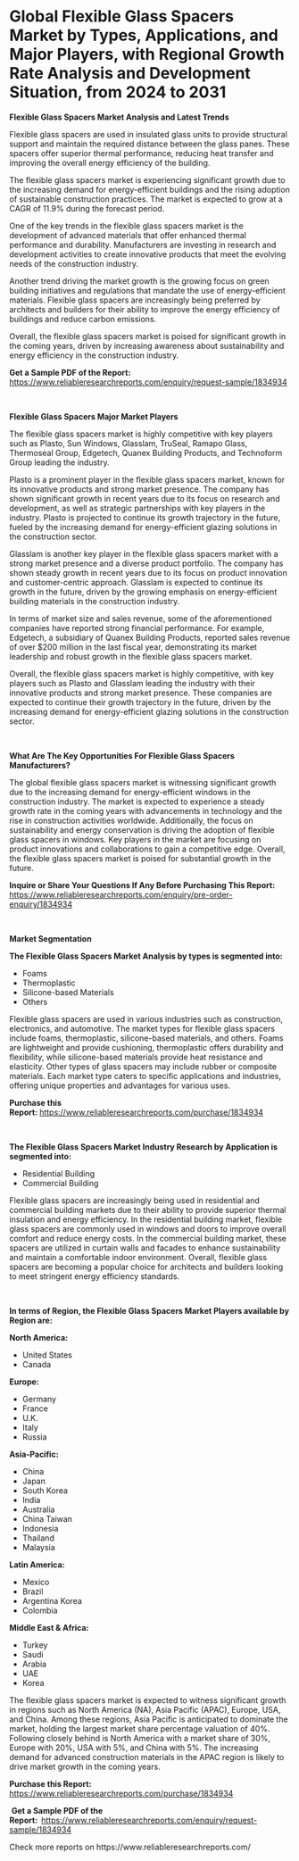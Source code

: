 <p><h1>Global Flexible Glass Spacers Market by Types, Applications, and Major Players, with Regional Growth Rate Analysis and Development Situation, from 2024 to 2031</h1></p><p><strong>Flexible Glass Spacers Market Analysis and Latest Trends</strong></p>
<p><p>Flexible glass spacers are used in insulated glass units to provide structural support and maintain the required distance between the glass panes. These spacers offer superior thermal performance, reducing heat transfer and improving the overall energy efficiency of the building.</p><p>The flexible glass spacers market is experiencing significant growth due to the increasing demand for energy-efficient buildings and the rising adoption of sustainable construction practices. The market is expected to grow at a CAGR of 11.9% during the forecast period.</p><p>One of the key trends in the flexible glass spacers market is the development of advanced materials that offer enhanced thermal performance and durability. Manufacturers are investing in research and development activities to create innovative products that meet the evolving needs of the construction industry.</p><p>Another trend driving the market growth is the growing focus on green building initiatives and regulations that mandate the use of energy-efficient materials. Flexible glass spacers are increasingly being preferred by architects and builders for their ability to improve the energy efficiency of buildings and reduce carbon emissions.</p><p>Overall, the flexible glass spacers market is poised for significant growth in the coming years, driven by increasing awareness about sustainability and energy efficiency in the construction industry.</p></p>
<p><strong>Get a Sample PDF of the Report:&nbsp;</strong> <a href="https://www.reliableresearchreports.com/enquiry/request-sample/1834934">https://www.reliableresearchreports.com/enquiry/request-sample/1834934</a></p>
<p>&nbsp;</p>
<p><strong>Flexible Glass Spacers Major Market Players</strong></p>
<p><p>The flexible glass spacers market is highly competitive with key players such as Plasto, Sun Windows, Glasslam, TruSeal, Ramapo Glass, Thermoseal Group, Edgetech, Quanex Building Products, and Technoform Group leading the industry.</p><p>Plasto is a prominent player in the flexible glass spacers market, known for its innovative products and strong market presence. The company has shown significant growth in recent years due to its focus on research and development, as well as strategic partnerships with key players in the industry. Plasto is projected to continue its growth trajectory in the future, fueled by the increasing demand for energy-efficient glazing solutions in the construction sector.</p><p>Glasslam is another key player in the flexible glass spacers market with a strong market presence and a diverse product portfolio. The company has shown steady growth in recent years due to its focus on product innovation and customer-centric approach. Glasslam is expected to continue its growth in the future, driven by the growing emphasis on energy-efficient building materials in the construction industry.</p><p>In terms of market size and sales revenue, some of the aforementioned companies have reported strong financial performance. For example, Edgetech, a subsidiary of Quanex Building Products, reported sales revenue of over $200 million in the last fiscal year, demonstrating its market leadership and robust growth in the flexible glass spacers market.</p><p>Overall, the flexible glass spacers market is highly competitive, with key players such as Plasto and Glasslam leading the industry with their innovative products and strong market presence. These companies are expected to continue their growth trajectory in the future, driven by the increasing demand for energy-efficient glazing solutions in the construction sector.</p></p>
<p>&nbsp;</p>
<p><strong>What Are The Key Opportunities For Flexible Glass Spacers Manufacturers?</strong></p>
<p><p>The global flexible glass spacers market is witnessing significant growth due to the increasing demand for energy-efficient windows in the construction industry. The market is expected to experience a steady growth rate in the coming years with advancements in technology and the rise in construction activities worldwide. Additionally, the focus on sustainability and energy conservation is driving the adoption of flexible glass spacers in windows. Key players in the market are focusing on product innovations and collaborations to gain a competitive edge. Overall, the flexible glass spacers market is poised for substantial growth in the future.</p></p>
<p><strong>Inquire or Share Your Questions If Any Before Purchasing This Report:</strong> <a href="https://www.reliableresearchreports.com/enquiry/pre-order-enquiry/1834934">https://www.reliableresearchreports.com/enquiry/pre-order-enquiry/1834934</a></p>
<p>&nbsp;</p>
<p><strong>Market Segmentation</strong></p>
<p><strong>The Flexible Glass Spacers Market Analysis by types is segmented into:</strong></p>
<p><ul><li>Foams</li><li>Thermoplastic</li><li>Silicone-based Materials</li><li>Others</li></ul></p>
<p><p>Flexible glass spacers are used in various industries such as construction, electronics, and automotive. The market types for flexible glass spacers include foams, thermoplastic, silicone-based materials, and others. Foams are lightweight and provide cushioning, thermoplastic offers durability and flexibility, while silicone-based materials provide heat resistance and elasticity. Other types of glass spacers may include rubber or composite materials. Each market type caters to specific applications and industries, offering unique properties and advantages for various uses.</p></p>
<p><strong>Purchase this Report:&nbsp;</strong><a href="https://www.reliableresearchreports.com/purchase/1834934">https://www.reliableresearchreports.com/purchase/1834934</a></p>
<p>&nbsp;</p>
<p><strong>The Flexible Glass Spacers Market Industry Research by Application is segmented into:</strong></p>
<p><ul><li>Residential Building</li><li>Commercial Building</li></ul></p>
<p><p>Flexible glass spacers are increasingly being used in residential and commercial building markets due to their ability to provide superior thermal insulation and energy efficiency. In the residential building market, flexible glass spacers are commonly used in windows and doors to improve overall comfort and reduce energy costs. In the commercial building market, these spacers are utilized in curtain walls and facades to enhance sustainability and maintain a comfortable indoor environment. Overall, flexible glass spacers are becoming a popular choice for architects and builders looking to meet stringent energy efficiency standards.</p></p>
<p>&nbsp;</p>
<p><strong>In terms of Region, the Flexible Glass Spacers Market Players available by Region are:</strong></p>
<p>
    <p> <strong> North America: </strong>
        <ul>
            <li>United States</li>
            <li>Canada</li>
        </ul>
        </p> 
    <p> <strong> Europe: </strong>
        <ul>
            <li>Germany</li>
            <li>France</li>
            <li>U.K.</li>
            <li>Italy</li>
            <li>Russia</li>
        </ul>
        </p> 
    <p> <strong> Asia-Pacific: </strong>
        <ul>
            <li>China</li>
            <li>Japan</li>
            <li>South Korea</li>
            <li>India</li>
            <li>Australia</li>
            <li>China Taiwan</li>
            <li>Indonesia</li>
            <li>Thailand</li>
            <li>Malaysia</li>
        </ul>
        </p> 
    <p> <strong> Latin America: </strong>
        <ul>
            <li>Mexico</li>
            <li>Brazil</li>
            <li>Argentina Korea</li>
            <li>Colombia</li>
        </ul>
        </p> 
    <p> <strong> Middle East & Africa: </strong>
        <ul>
            <li>Turkey</li>
            <li>Saudi</li>
            <li>Arabia</li>
            <li>UAE</li>
            <li>Korea</li>
        </ul>
    </p>
    </p>
<p><p>The flexible glass spacers market is expected to witness significant growth in regions such as North America (NA), Asia Pacific (APAC), Europe, USA, and China. Among these regions, Asia Pacific is anticipated to dominate the market, holding the largest market share percentage valuation of 40%. Following closely behind is North America with a market share of 30%, Europe with 20%, USA with 5%, and China with 5%. The increasing demand for advanced construction materials in the APAC region is likely to drive market growth in the coming years.</p></p>
<p><strong>Purchase this Report: </strong><a href="https://www.reliableresearchreports.com/purchase/1834934">https://www.reliableresearchreports.com/purchase/1834934</a></p>
<p>&nbsp;<strong>Get a Sample PDF of the Report:&nbsp;&nbsp;</strong><a href="https://www.reliableresearchreports.com/enquiry/request-sample/1834934">https://www.reliableresearchreports.com/enquiry/request-sample/1834934</a></p>
<p><strong></strong></p>
<p>Check more reports on https://www.reliableresearchreports.com/</p>